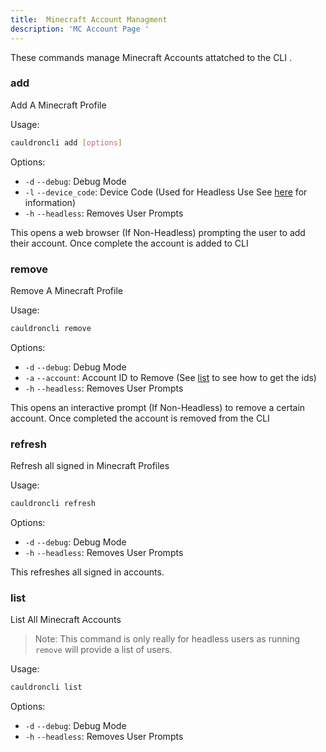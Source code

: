 ```yaml
---
title:  Minecraft Account Managment
description: 'MC Account Page '
---
```


These commands manage Minecraft Accounts attatched to the CLI .


### add
Add A Minecraft Profile


Usage:
```bash
cauldroncli add [options]
```

Options:

+ `-d` `--debug`: Debug Mode
+ `-l` `--device_code`: Device Code (Used for Headless Use See [here]() for information)
+ `-h` `--headless`: Removes User Prompts

This opens a web browser (If Non-Headless) prompting the user to add their account. Once complete the account is added to CLI

### remove
Remove A Minecraft Profile

Usage:
```bash
cauldroncli remove
```

Options:

+ `-d` `--debug`: Debug Mode
+ `-a` `--account`: Account ID to Remove (See [list](#list) to see how to get the ids)
+ `-h` `--headless`: Removes User Prompts

This opens an interactive prompt (If Non-Headless) to remove a certain account. Once completed the account is removed from the CLI

### refresh
Refresh all signed in Minecraft Profiles


Usage:
```bash
cauldroncli refresh
```

Options:

+ `-d` `--debug`: Debug Mode
+ `-h` `--headless`: Removes User Prompts

This refreshes all signed in accounts.

### list
List All Minecraft Accounts

> Note: This command is only really for headless users as running `remove` will provide a list of users.


Usage:
```bash
cauldroncli list
```

Options:

+ `-d` `--debug`: Debug Mode
+ `-h` `--headless`: Removes User Prompts


